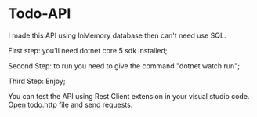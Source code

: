 # Todo-API
I made this API using InMemory database then can't need use SQL.

First step: you'll need dotnet core 5 sdk installed;

Second Step: to run you need to give the command "dotnet watch run";

Third Step: Enjoy;

You can test the API using Rest Client extension in your visual studio code. Open todo.http file and send requests.
